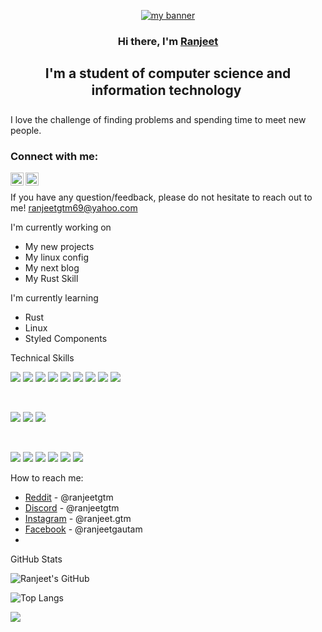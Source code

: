 <p align="center">
  <a href="/" target="_blank" rel="noreferrer"><img src="https://encrypted-tbn0.gstatic.com/images?q=tbn:ANd9GcTHNjp5fHp7uxpgUTd194s5CYXBrvvtj1fXIw&s" alt="my banner"></a>
</p>

<h3 align="center">
Hi there, I'm <a href="https://www.reddit.com/u/ranjeetgtm/s/Fe22a2EX8i">Ranjeet</a>
</h3>

<h2 align="center">
I'm a student of computer science and information technology 

</h2> 

I love the challenge of finding problems and spending time to meet new people.
 

### Connect with me:


<a href="https://www.instagram.com/ranjeet.gtm?igsh=MWNiZGZwcW5nd2Ficw=="><img align="left" src="https://raw.githubusercontent.com/yushi1007/yushi1007/main/images/instagram.svg" alt="Ran jeet | Instagram" width="21px"/></a>
<a href="https://www.linkedin.com/in/ranjeet-gautam-712829317?trk=contact-info/"><img align="left" src="https://raw.githubusercontent.com/yushi1007/yushi1007/main/images/linkedin.svg" alt="Ran jeet | LinkedIn" width="21px"/></a>
</br>

If you have any question/feedback, please do not hesitate to reach out to me!
ranjeetgtm69@yahoo.com

 I'm currently working on

- My new projects
- My linux config
- My next blog
- My Rust Skill


 I'm currently learning

- Rust
- Linux
- Styled Components
  
Technical Skills

![](https://img.shields.io/badge/Code-React-informational?style=flat&logo=react&color=61DAFB)
![](https://img.shields.io/badge/Code-Redux-informational?style=flat&logo=Redux&color=764ABC)
![](https://img.shields.io/badge/Code-JavaScript-informational?style=flat&logo=JavaScript&color=F7DF1E)
![](https://img.shields.io/badge/Code-Ruby-informational?style=flat&logo=Ruby&color=CC342D)
![](https://img.shields.io/badge/Code-Ruby_on_Rails-informational?style=flat&logo=Ruby-On-Rails&color=CC0000)
![](https://img.shields.io/badge/Code-HTML5-informational?style=flat&logo=HTML5&color=E34F26)
![](https://img.shields.io/badge/Code-PostgreSQL-informational?style=flat&logo=PostgreSQL&color=336791)
![](https://img.shields.io/badge/Code-SQLite-informational?style=flat&logo=SQLite&color=003B57)
![](https://img.shields.io/badge/Code-python-informational?style=flat&logo=SQLite&color=003B57)


</br>

![](https://img.shields.io/badge/Style-Bootstrap-informational?style=flat&logo=Bootstrap&color=7952B3)
![](https://img.shields.io/badge/Style-CSS3-informational?style=flat&logo=CSS3&color=1572B6)
![](https://img.shields.io/badge/Style-styled--components-informational?style=flat&logo=styled-components&color=DB7093)


</br>

![](https://img.shields.io/badge/Tools-Figma-informational?style=flat&logo=Figma&color=F24E1E)
![](https://img.shields.io/badge/Tools-NPM-informational?style=flat&logo=NPM&color=CB3837)
![](https://img.shields.io/badge/Tools-Heroku-informational?style=flat&logo=Heroku&color=430098)
![](https://img.shields.io/badge/Tools-Netlify-informational?style=flat&logo=netlify&color=00C7B7)
![](https://img.shields.io/badge/Tools-Git-informational?style=flat&logo=Git&color=F05032)
![](https://img.shields.io/badge/Tools-GitHub-informational?style=flat&logo=GitHub&color=181717)

How to reach me:

- <a href="https://www.reddit.com/u/ranjeetgtm/s/Fe22a2EX8i">Reddit</a> - @ranjeetgtm
- <a href="https://discord.com/invite/4ujSuJjg">Discord</a> - @ranjeetgtm
- <a href="https://www.instagram.com/ranjeet.gtm?igsh=MWNiZGZwcW5nd2Ficw==">Instagram</a> - @ranjeet.gtm
- <a href="https://www.facebook.com/ranjit.extra">Facebook</a> - @ranjeetgautam
- 
 GitHub Stats 

![Ranjeet's GitHub](https://github-readme-stats.vercel.app/api?username=ranjeetgtm&show_icons=true&bg_color=00000000)


![Top Langs](https://github-readme-stats.vercel.app/api/top-langs/?username=ranjeetgtm&layout=compact&bg_color=00000000)

<a href="https://github.com/ranjeetgtm/github-readme-stats">
  <img align="center" src="https://github-readme-stats.vercel.app/api/pin/?username=ranjeetgtm&repo=Rust-practice&bg_color=00000000" />
</a>

<!--
ranjeetgtm/ranjeetgtm is a âœ¨ special âœ¨ repository because its `README.md` (this file) appears on your GitHub profile.
You can click the Preview link to take a look at your changes.
--->


